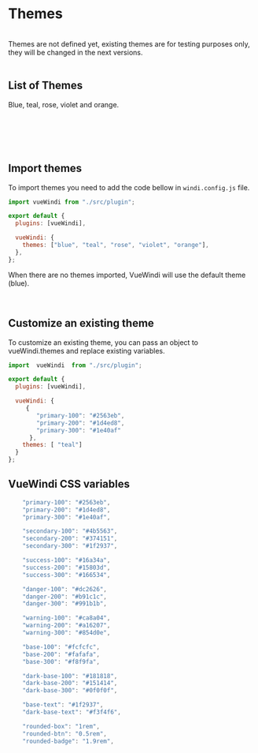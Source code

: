 # Themes

<br />

<div class="bg-danger-200/10 rounded-$rounded-btn p-5 text-danger-200">
    Themes are not defined yet, existing themes are for testing purposes only, they will be changed in the next versions.
</div>

<br />

## List of Themes

Blue, teal, rose, violet and orange.

<br />

<WMenu horizontal compact  class="border rounded-$rounded-btn  w-auto !bg-base-200 shadow-0">
<WButton menu-item @click="changeTheme('theme-default')"
><span class="theme-blue rounded-[0.5rem] bg-blue-700 h-7 w-7 md:(h-10 w-10)"></span>
</WButton>
<WButton menu-item @click="changeTheme('theme-teal')"
><span
    class="theme-teal rounded-$rounded-btn bg-teal-700 h-7 w-7 md:(h-10 w-10)"
></span>
</WButton>
<WButton menu-item @click="changeTheme('theme-rose')"
><span
    class="theme-rose rounded-$rounded-btn bg-rose-700 h-7 w-7 md:(h-10 w-10)"
></span>
</WButton>
<WButton menu-item @click="changeTheme('theme-violet')"
><span
    class="theme-violet rounded-$rounded-btn bg-violet-700 h-7 w-7 md:(h-10 w-10)"
></span>
</WButton>
<WButton menu-item @click="changeTheme('theme-orange')"
><span
    class="theme-orange rounded-$rounded-btn bg-orange-700 h-7 w-7 md:(h-10 w-10)"
></span>
</WButton> 
</WMenu>

<br /> <br />

## Import themes

To import themes you need to add the code bellow in <code>windi.config.js</code> file.

```js
import vueWindi from "./src/plugin";

export default {
  plugins: [vueWindi],

  vueWindi: {
    themes: ["blue", "teal", "rose", "violet", "orange"],
  },
};
```

When there are no themes imported, VueWindi will use the default theme (blue).

<br />

## Customize an existing theme

To customize an existing theme, you can pass an object to vueWindi.themes and replace existing variables.

```js
import  vueWindi  from "./src/plugin";

export default {
  plugins: [vueWindi],

  vueWindi: {
     {
        "primary-100": "#2563eb",
        "primary-200": "#1d4ed8",
        "primary-300": "#1e40af"
      },
    themes: [ "teal"]
  }
};

```

## VueWindi CSS variables

```js
    "primary-100": "#2563eb",
    "primary-200": "#1d4ed8",
    "primary-300": "#1e40af",

    "secondary-100": "#4b5563",
    "secondary-200": "#374151",
    "secondary-300": "#1f2937",

    "success-100": "#16a34a",
    "success-200": "#15803d",
    "success-300": "#166534",

    "danger-100": "#dc2626",
    "danger-200": "#b91c1c",
    "danger-300": "#991b1b",

    "warning-100": "#ca8a04",
    "warning-200": "#a16207",
    "warning-300": "#854d0e",

    "base-100": "#fcfcfc",
    "base-200": "#fafafa",
    "base-300": "#f8f9fa",

    "dark-base-100": "#181818",
    "dark-base-200": "#151414",
    "dark-base-300": "#0f0f0f",

    "base-text": "#1f2937",
    "dark-base-text": "#f3f4f6",

    "rounded-box": "1rem",
    "rounded-btn": "0.5rem",
    "rounded-badge": "1.9rem",
```
